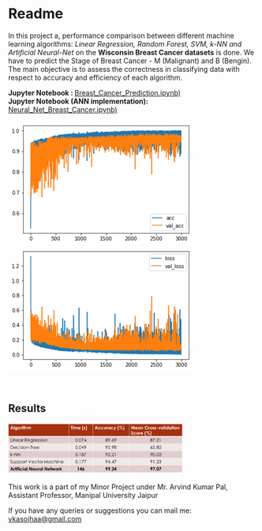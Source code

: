 # Readme

In this project a, performance comparison between different machine learning algorithms: <i>Linear Regression, Random Forest, SVM, k-NN and Artificial Neural-Net </i> on the <b>Wisconsin Breast Cancer datasets</b> is done. We have to predict the Stage of Breast Cancer - M (Malignant) and B (Bengin). The main objective is to assess the
correctness in classifying data with respect to accuracy and efficiency of each algorithm.<br>

<b>Jupyter Notebook : </b> [Breast_Cancer_Prediction.ipynb)](/Breast_Cancer_Prediction.ipynb)<br>
<b>Jupyter Notebook (ANN implementation): </b> [Neural_Net_Breast_Cancer.ipynb)](/Neural_Net_Breast_Cancer.ipynb)<br>
<p id="img_cont">
	<img src="/screenshot/accuracy.png">
	<img src="/screenshot/loss.png">
</p></br>

<h2> Results </h2>
<img src="/screenshot/results.png" width = 70%>

This work is a part of my Minor Project under Mr. Arvind Kumar Pal, Assistant Professor, Manipal University Jaipur 

If you have any queries or suggestions you can mail me: vkasojhaa@gmail.com
